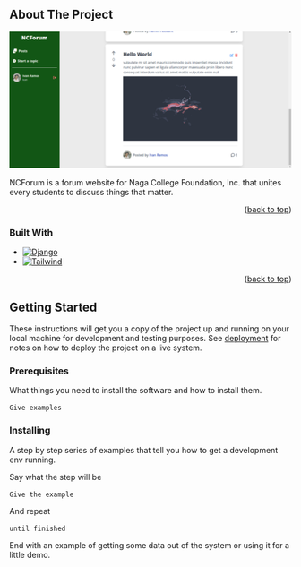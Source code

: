 <a name="readme-top"></a>


<!-- ABOUT THE PROJECT -->
## About The Project

[![Product Name Screen Shot][product-screenshot]]()

NCForum is a forum website for Naga College Foundation, Inc. that unites every students to discuss things that matter.

<p align="right">(<a href="#readme-top">back to top</a>)</p>



### Built With

* [![Django][Django]][Django-url]
* [![Tailwind][Tailwind]][Tailwind-url]

<p align="right">(<a href="#readme-top">back to top</a>)</p>

## Getting Started <a name = "getting_started"></a>
These instructions will get you a copy of the project up and running on your local machine for development and testing purposes. See [deployment](#deployment) for notes on how to deploy the project on a live system.

### Prerequisites

What things you need to install the software and how to install them.

```
Give examples
```

### Installing

A step by step series of examples that tell you how to get a development env running.

Say what the step will be

```
Give the example
```

And repeat

```
until finished
```

End with an example of getting some data out of the system or using it for a little demo.



<!-- MARKDOWN LINKS & IMAGES -->
[product-screenshot]: screenshots/demo.png
[Django]: https://img.shields.io/badge/django-5D9C59?style=for-the-badge&logo=django&logoColor=white
[Django-url]: https://www.djangoproject.com/
[Tailwind]: https://img.shields.io/badge/Tailwindcss-20232A?style=for-the-badge&logo=tailwindcss&logoColor=61DAFB
[Tailwind-url]: https://tailwindcss.com/
